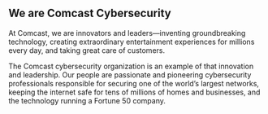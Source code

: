 ## We are Comcast Cybersecurity

At Comcast, we are innovators and leaders—inventing groundbreaking technology, creating extraordinary entertainment experiences for millions every day, and taking great care of customers.

The Comcast cybersecurity organization is an example of that innovation and leadership. Our people are passionate and pioneering cybersecurity professionals responsible for securing one of the world’s largest networks, keeping the internet safe for tens of millions of homes and businesses, and the technology running a Fortune 50 company.
